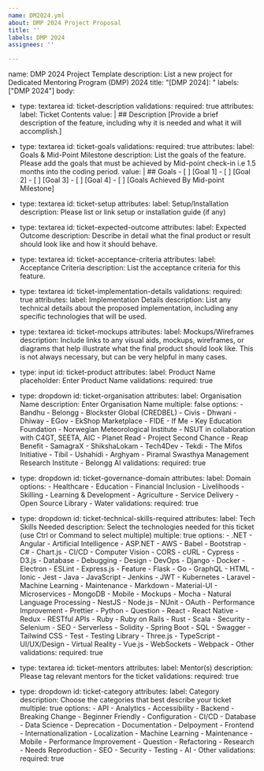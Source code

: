```yaml
---
name: DM2024.yml
about: DMP 2024 Project Proposal
title: ''
labels: DMP 2024
assignees: ''

---
```


name: DMP 2024 Project Template
description: List a new project for Dedicated Mentoring Program (DMP) 2024 
title: "[DMP 2024]: "
labels: ["DMP 2024"]
body:
  - type: textarea
    id: ticket-description
    validations:
      required: true
    attributes:
      label: Ticket Contents
      value: |
        ## Description
        [Provide a brief description of the feature, including why it is needed and what it will accomplish.]

  - type: textarea
    id: ticket-goals
    validations:
      required: true
    attributes:
      label: Goals & Mid-Point Milestone
      description: List the goals of the feature. Please add the goals that must be achieved by Mid-point check-in i.e 1.5 months into the coding period.
      value: |
        ## Goals
        - [ ] [Goal 1]
        - [ ] [Goal 2]
        - [ ] [Goal 3]
        - [ ] [Goal 4]
        - [ ] [Goals Achieved By Mid-point Milestone]

  - type: textarea
    id: ticket-setup
    attributes:
      label: Setup/Installation 
      description: Please list or link setup or installation guide (if any)

  - type: textarea
    id: ticket-expected-outcome
    attributes:
      label: Expected Outcome
      description: Describe in detail what the final product or result should look like and how it should behave.

  - type: textarea
    id: ticket-acceptance-criteria
    attributes:
      label: Acceptance Criteria
      description: List the acceptance criteria for this feature.

  - type: textarea
    id: ticket-implementation-details
    validations:
      required: true
    attributes:
      label: Implementation Details
      description: List any technical details about the proposed implementation, including any specific technologies that will be used.

  - type: textarea
    id: ticket-mockups
    attributes:
      label: Mockups/Wireframes
      description: Include links to any visual aids, mockups, wireframes, or diagrams that help illustrate what the final product should look like. This is not always necessary, but can be very helpful in many cases.

  - type: input
    id: ticket-product
    attributes:
      label: Product Name
      placeholder: Enter Product Name
    validations:
      required: true

  - type: dropdown
    id: ticket-organisation
    attributes:
      label: Organisation Name
      description: Enter Organisation Name
      multiple: false
      options:
        - Bandhu
        - Belongg
        - Blockster Global (CREDBEL)
        - Civis
        - Dhwani
        - Dhiway
        - EGov
        - EkShop Marketplace
        - FIDE
        - If Me
        - Key Education Foundation
        - Norwegian Meteorological Institute
        - NSUT in collaboration with C4GT, SEETA, AIC 
        - Planet Read
        - Project Second Chance
        - Reap Benefit
        - SamagraX
        - ShikshaLokam
        - Tech4Dev
        - Tekdi
        - The Mifos Initiative
        - Tibil
        - Ushahidi
        - Arghyam
        - Piramal Swasthya Management Research Institute
        - Belongg AI
    validations:
      required: true

  - type: dropdown
    id: ticket-governance-domain
    attributes:
      label: Domain
      options:
        - ⁠Healthcare 
        - ⁠Education
        - Financial Inclusion
        - ⁠Livelihoods
        - ⁠Skilling 
        - ⁠Learning & Development
        - ⁠Agriculture
        - ⁠Service Delivery
        - Open Source Library
        - Water
    validations:
      required: true


  - type: dropdown
    id: ticket-technical-skills-required
    attributes:
      label: Tech Skills Needed
      description: Select the technologies needed for this ticket (use Ctrl or Command to select multiple)
      multiple: true
      options:
        - .NET
        - Angular
        - Artificial Intelligence
        - ASP.NET
        - AWS
        - Babel
        - Bootstrap
        - C#
        - Chart.js
        - CI/CD
        - Computer Vision
        - CORS
        - cURL
        - Cypress
        - D3.js
        - Database
        - Debugging
        - Design
        - DevOps
        - Django
        - Docker
        - Electron
        - ESLint
        - Express.js
        - Feature
        - Flask
        - Go
        - GraphQL
        - HTML
        - Ionic
        - Jest
        - Java
        - JavaScript
        - Jenkins
        - JWT
        - Kubernetes
        - Laravel
        - Machine Learning
        - Maintenance
        - Markdown
        - Material-UI
        - Microservices
        - MongoDB
        - Mobile
        - Mockups
        - Mocha
        - Natural Language Processing
        - NestJS
        - Node.js
        - NUnit
        - OAuth
        - Performance Improvement
        - Prettier
        - Python
        - Question
        - React
        - React Native
        - Redux
        - RESTful APIs
        - Ruby
        - Ruby on Rails
        - Rust
        - Scala
        - Security
        - Selenium
        - SEO
        - Serverless
        - Solidity
        - Spring Boot
        - SQL
        - Swagger
        - Tailwind CSS
        - Test
        - Testing Library
        - Three.js
        - TypeScript
        - UI/UX/Design
        - Virtual Reality
        - Vue.js
        - WebSockets
        - Webpack
        - Other
    validations:
      required: true

  - type: textarea
    id: ticket-mentors
    attributes:
      label: Mentor(s)
      description: Please tag relevant mentors for the ticket
    validations:
      required: true

  - type: dropdown
    id: ticket-category
    attributes: 
      label: Category
      description: Choose the categories that best describe your ticket
      multiple: true
      options:
        - API
        - Analytics
        - Accessibility
        - Backend
        - Breaking Change
        - Beginner Friendly
        - Configuration
        - CI/CD
        - Database
        - Data Science
        - Deprecation
        - Documentation
        - Delpoyment
        - Frontend
        - Internationalization
        - Localization
        - Machine Learning
        - Maintenance
        - Mobile
        - Performance Improvement
        - Question
        - Refactoring
        - Research
        - Needs Reproduction
        - SEO
        - Security
        - Testing
        - AI
        - Other
    validations:
      required: true
